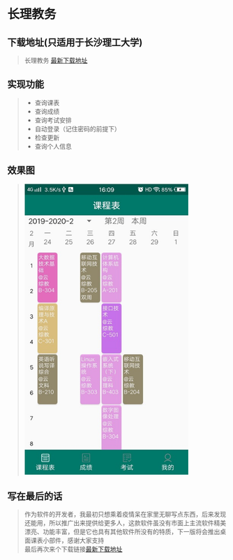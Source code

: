 # 长理教务
##  下载地址(只适用于长沙理工大学)
>长理教务 [最新下载地址](http://47.106.159.165:8081/apk/长理教务v2.2.0.apk)
##  实现功能
>* 查询课表<br> 
>* 查询成绩<br> 
>* 查询考试安排<br> 
>* 自动登录（记住密码的前提下）<br> 
>* 检查更新<br> 
>* 查询个人信息<br> 
##  效果图
><img src="https://github.com/892681347/EduAdminPic/raw/master/TimetablePic.jpg"  alt="课程表页面" width="375px"/>
##  写在最后的话
>作为软件的开发者，我最初只想乘着疫情呆在家里无聊写点东西，后来发现还能用，所以推广出来提供给更多人，这款软件虽没有市面上主流软件精美漂亮、功能丰富，但是它也具有其他软件所没有的特质，下一版将会推出桌面课表小部件，感谢大家支持<br>最后再次来个下载链接[最新下载地址](http://47.106.159.165:8081/apk/长理教务v2.0.1.apk)
